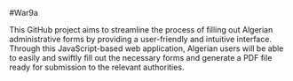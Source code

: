#War9a

This GitHub project aims to streamline the process of filling out Algerian administrative forms by providing a user-friendly and intuitive interface. Through this JavaScript-based web application, Algerian users will be able to easily and swiftly fill out the necessary forms and generate a PDF file ready for submission to the relevant authorities.